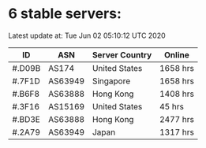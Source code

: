 # 6 stable servers:

Latest update at: Tue Jun 02 05:10:12 UTC 2020

| ID | ASN | Server Country | Online |
| -- | --- | -------------- | ------ |
| #.D09B | AS174 | United States | 1658 hrs |
| #.7F1D | AS63949 | Singapore | 1658 hrs |
| #.B6F8 | AS63888 | Hong Kong | 1408 hrs |
| #.3F16 | AS15169 | United States | 45 hrs |
| #.BD3E | AS63888 | Hong Kong | 2477 hrs |
| #.2A79 | AS63949 | Japan | 1317 hrs |

